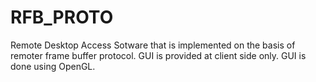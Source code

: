 # RFB_PROTO

Remote Desktop Access Sotware that is implemented on the basis of remoter frame buffer protocol. GUI is provided at client side only.
GUI is done using OpenGL.

